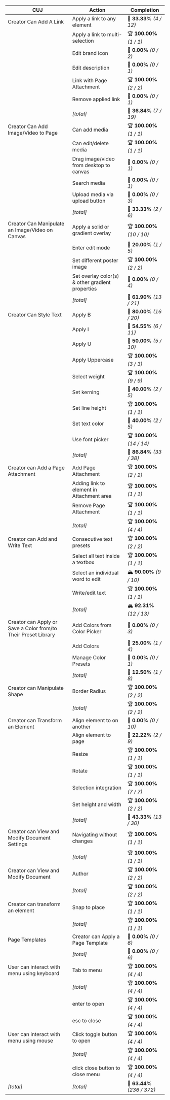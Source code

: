 | **CUJ**                                                        | **Action**                                       | **Completion**              |
| -------------------------------------------------------------- | ------------------------------------------------ | --------------------------- |
| Creator Can Add A Link                                         | Apply a link to any element                      | 🚨 **33.33%** *(4 / 12)*    |
|                                                                | Apply a link to multi-selection                  | 🏆 **100.00%** *(1 / 1)*    |
|                                                                | Edit brand icon                                  | 🚨 **0.00%** *(0 / 2)*      |
|                                                                | Edit description                                 | 🚨 **0.00%** *(0 / 1)*      |
|                                                                | Link with Page Attachment                        | 🏆 **100.00%** *(2 / 2)*    |
|                                                                | Remove applied link                              | 🚨 **0.00%** *(0 / 1)*      |
|                                                                | *[total]*                                        | 🚨 **36.84%** *(7 / 19)*    |
| Creator Can Add Image/Video to Page                            | Can add media                                    | 🏆 **100.00%** *(1 / 1)*    |
|                                                                | Can edit/delete media                            | 🏆 **100.00%** *(1 / 1)*    |
|                                                                | Drag image/video from desktop to canvas          | 🚨 **0.00%** *(0 / 1)*      |
|                                                                | Search media                                     | 🚨 **0.00%** *(0 / 1)*      |
|                                                                | Upload media via upload button                   | 🚨 **0.00%** *(0 / 3)*      |
|                                                                | *[total]*                                        | 🚨 **33.33%** *(2 / 6)*     |
| Creator Can Manipulate an Image/Video on Canvas                | Apply a solid or gradient overlay                | 🏆 **100.00%** *(10 / 10)*  |
|                                                                | Enter edit mode                                  | 🚨 **20.00%** *(1 / 5)*     |
|                                                                | Set different poster image                       | 🏆 **100.00%** *(2 / 2)*    |
|                                                                | Set overlay color(s) & other gradient properties | 🚨 **0.00%** *(0 / 4)*      |
|                                                                | *[total]*                                        | 🛴 **61.90%** *(13 / 21)*   |
| Creator Can Style Text                                         | Apply B                                          | 🛴 **80.00%** *(16 / 20)*   |
|                                                                | Apply I                                          | 🛴 **54.55%** *(6 / 11)*    |
|                                                                | Apply U                                          | 🛴 **50.00%** *(5 / 10)*    |
|                                                                | Apply Uppercase                                  | 🏆 **100.00%** *(3 / 3)*    |
|                                                                | Select weight                                    | 🏆 **100.00%** *(9 / 9)*    |
|                                                                | Set kerning                                      | 🚨 **40.00%** *(2 / 5)*     |
|                                                                | Set line height                                  | 🏆 **100.00%** *(1 / 1)*    |
|                                                                | Set text color                                   | 🚨 **40.00%** *(2 / 5)*     |
|                                                                | Use font picker                                  | 🏆 **100.00%** *(14 / 14)*  |
|                                                                | *[total]*                                        | 🛴 **86.84%** *(33 / 38)*   |
| Creator can Add a Page Attachment                              | Add Page Attachment                              | 🏆 **100.00%** *(2 / 2)*    |
|                                                                | Adding link to element in Attachment area        | 🏆 **100.00%** *(1 / 1)*    |
|                                                                | Remove Page Attachment                           | 🏆 **100.00%** *(1 / 1)*    |
|                                                                | *[total]*                                        | 🏆 **100.00%** *(4 / 4)*    |
| Creator can Add and Write Text                                 | Consecutive text presets                         | 🏆 **100.00%** *(2 / 2)*    |
|                                                                | Select all text inside a textbox                 | 🏆 **100.00%** *(1 / 1)*    |
|                                                                | Select an individual word to edit                | 🏔️ **90.00%** *(9 / 10)*   |
|                                                                | Write/edit text                                  | 🏆 **100.00%** *(1 / 1)*    |
|                                                                | *[total]*                                        | 🏔️ **92.31%** *(12 / 13)*  |
| Creator can Apply or Save a Color from/to Their Preset Library | Add Colors from Color Picker                     | 🚨 **0.00%** *(0 / 3)*      |
|                                                                | Add Colors                                       | 🚨 **25.00%** *(1 / 4)*     |
|                                                                | Manage Color Presets                             | 🚨 **0.00%** *(0 / 1)*      |
|                                                                | *[total]*                                        | 🚨 **12.50%** *(1 / 8)*     |
| Creator can Manipulate Shape                                   | Border Radius                                    | 🏆 **100.00%** *(2 / 2)*    |
|                                                                | *[total]*                                        | 🏆 **100.00%** *(2 / 2)*    |
| Creator can Transform an Element                               | Align element to on another                      | 🚨 **0.00%** *(0 / 10)*     |
|                                                                | Align element to page                            | 🚨 **22.22%** *(2 / 9)*     |
|                                                                | Resize                                           | 🏆 **100.00%** *(1 / 1)*    |
|                                                                | Rotate                                           | 🏆 **100.00%** *(1 / 1)*    |
|                                                                | Selection integration                            | 🏆 **100.00%** *(7 / 7)*    |
|                                                                | Set height and width                             | 🏆 **100.00%** *(2 / 2)*    |
|                                                                | *[total]*                                        | 🚨 **43.33%** *(13 / 30)*   |
| Creator can View and Modify Document Settings                  | Navigating without changes                       | 🏆 **100.00%** *(1 / 1)*    |
|                                                                | *[total]*                                        | 🏆 **100.00%** *(1 / 1)*    |
| Creator can View and Modify Document                           | Author                                           | 🏆 **100.00%** *(2 / 2)*    |
|                                                                | *[total]*                                        | 🏆 **100.00%** *(2 / 2)*    |
| Creator can transform an element                               | Snap to place                                    | 🏆 **100.00%** *(1 / 1)*    |
|                                                                | *[total]*                                        | 🏆 **100.00%** *(1 / 1)*    |
| Page Templates                                                 | Creator can Apply a Page Template                | 🚨 **0.00%** *(0 / 6)*      |
|                                                                | *[total]*                                        | 🚨 **0.00%** *(0 / 6)*      |
| User can interact with menu using keyboard                     | Tab to menu                                      | 🏆 **100.00%** *(4 / 4)*    |
|                                                                | *[total]*                                        | 🏆 **100.00%** *(4 / 4)*    |
|                                                                | enter to open                                    | 🏆 **100.00%** *(4 / 4)*    |
|                                                                | esc to close                                     | 🏆 **100.00%** *(4 / 4)*    |
| User can interact with menu using mouse                        | Click toggle button to open                      | 🏆 **100.00%** *(4 / 4)*    |
|                                                                | *[total]*                                        | 🏆 **100.00%** *(4 / 4)*    |
|                                                                | click close button to close menu                 | 🏆 **100.00%** *(4 / 4)*    |
| *\[total\]*                                                    | *\[total\]*                                      | 🛴 **63.44%** *(236 / 372)* |